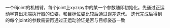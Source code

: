 一个6joint的机械臂，每个joint上xyzrpy中的某一个参数随即初始化。先通过正运动学算出末端执行器的位姿，和目标位姿比较后通过误差迭代。
迭代完成后得到的每个joint的参数需要再通过正运动验证是否与目标姿态一致
